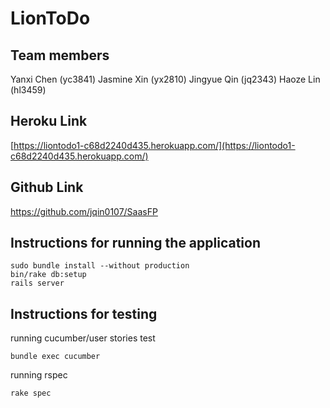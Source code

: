 # LionToDo
## Team members 
Yanxi Chen (yc3841)
Jasmine Xin (yx2810) 
Jingyue Qin (jq2343)
Haoze Lin (hl3459)

## Heroku Link
[https://liontodo1-c68d2240d435.herokuapp.com/](https://liontodo1-c68d2240d435.herokuapp.com/)

## Github Link
https://github.com/jqin0107/SaasFP

## Instructions for running the application 
```
sudo bundle install --without production
bin/rake db:setup
rails server
```

## Instructions for testing 

running cucumber/user stories test
```
bundle exec cucumber
```

running rspec
```
rake spec
```
